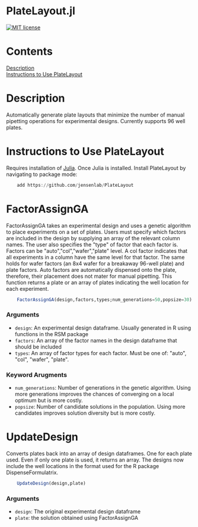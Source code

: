 # PlateLayout.jl
[![MIT license](https://img.shields.io/badge/license-MIT-green.svg)](https://github.com/jensenlab/PlateLayout/blob/main/LICENSE)
# Contents 
[Description](#description) \
[Instructions to Use PlateLayout](#instructions-to-use-platelayout) 


# Description 
Automatically generate plate layouts that minimize the number of manual pipetting operations for experimental designs. Currently supports 96 well plates.  

# Instructions to Use PlateLayout 
 Requires installation of  [Julia](https://julialang.org/downloads/). Once Julia is installed. Install PlateLayout by navigating to package mode:  

```julia 
    add https://github.com/jensenlab/PlateLayout
```

# FactorAssignGA 
FactorAssignGA takes an experimental design and uses a genetic algorithm to place experiments on a set of plates. Users must specify which factors are included in the design by supplying an array of the relevant column names. The user also specifies the "type" of factor that each factor is. Factors can be "auto","col","wafer","plate" level. A col factor indicates that all experiments in a column have the same level for that factor. The same holds for wafer factors (an 8x4 wafer for a breakaway 96-well plate) and plate factors. Auto factors are automatically dispensed onto the plate, therefore, their placement does not mater for manual pipetting. This function returns a plate or an array of plates indicating the well location for each experiment. 


```julia
    FactorAssignGA(design,factors,types;num_generations=50,popsize=30)
``` 

### Arguments 
- `design`: An experimental design dataframe. Usually generated in R using functions in the RSM package 
- `factors`: An array of the factor names in the design dataframe that should be included
- `types`: An array of factor types for each factor. Must be one of: "auto", "col", "wafer", "plate".  
### Keyword Arugments 
- `num_generations`: Number of generations in the genetic algorithm. Using more generations improves the chances of converging on a local optimum but is more costly.
- `popsize`: Number of candidate solutions in the population. Using more candidates improves solution diversity but is more costly.  

# UpdateDesign
Converts plates back into an array of design dataframes. One for each plate used.  Even if only one plate is used, it returns an array. The designs now include the well locations in the format used for the R package DispenseFormulatrix.  

```julia
    UpdateDesign(design,plate)
```


### Arguments 
- `design`: The original experimental design dataframe
- `plate`: the solution obtained using FactorAssignGA 






